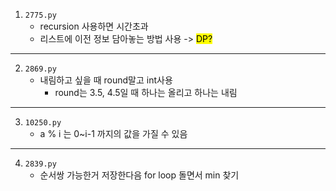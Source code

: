 1. `2775.py`
    * recursion 사용하면 시간초과
    * 리스트에 이전 정보 담아놓는 방법 사용 -> <mark>DP?</mark>
---
2. `2869.py`
    * 내림하고 싶을 때 round말고 int사용
        * round는 3.5, 4.5일 때 하나는 올리고 하나는 내림
---
3. `10250.py`
    * a % i 는 0~i-1 까지의 값을 가질 수 있음
---
4. `2839.py`
    * 순서쌍 가능한거 저장한다음 for loop 돌면서 min 찾기
    
 